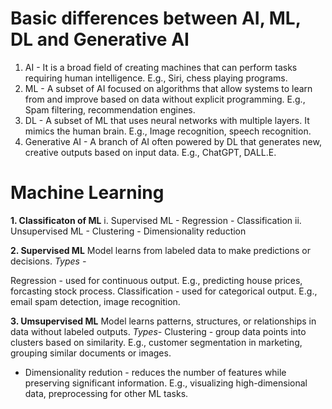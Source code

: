 # Basic differences between AI, ML, DL and Generative AI
1. AI - It is a broad field of creating machines that can perform tasks requiring human intelligence. E.g., Siri, chess playing programs.
2. ML - A subset of AI focused on algorithms that allow systems to learn from and improve based on data without explicit programming. E.g., Spam filtering, recommendation engines.
3. DL - A subset of ML that uses neural networks with multiple layers. It mimics the human brain. E.g., Image recognition, speech recognition.
4. Generative AI - A branch of AI often powered by DL that generates new, creative outputs based on input data. E.g., ChatGPT, DALL.E. 

# Machine Learning
**1. Classificaton of ML**
   i. Supervised ML
      - Regression
      - Classification
   ii. Unsupervised ML
      - Clustering
      - Dimensionality reduction

**2. Supervised ML**
   Model learns from labeled data to make predictions or decisions.
   _Types -_
   
   Regression - used for continuous output. E.g., predicting house prices, forcasting stock process.
   Classification - used for categorical output. E.g., email spam detection, image recognition.
   
**3. Umsupervised ML**
   Model learns patterns, structures, or relationships in data without labeled outputs.
  _Types-_
  Clustering - group data points into clusters based on similarity. E.g., customer segmentation in marketing, grouping similar documents or images.
  - Dimensionality redution - reduces the number of features while preserving significant information. E.g., visualizing high-dimensional data, preprocessing for other ML tasks.

